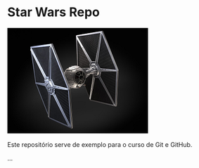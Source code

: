# Star Wars Repo

![TIE Fighter](./tiefighter.png)

Este repositório serve de exemplo para o curso de Git e GitHub.

...
